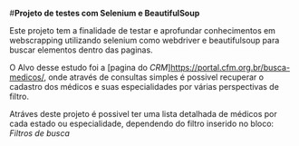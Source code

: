 #**Projeto de testes com Selenium e BeautifulSoup**


Este projeto tem a finalidade de testar e aprofundar conhecimentos em webscrapping utilizando selenium como webdriver e beautifulsoup para buscar elementos dentro das paginas.

O Alvo desse estudo foi a [pagina do *CRM*]<https://portal.cfm.org.br/busca-medicos/>, onde através de consultas simples é possivel recuperar o cadastro dos médicos e suas especialidades por várias perspectivas de filtro.

Atráves deste projeto é possivel ter uma lista detalhada de médicos por cada estado ou especialidade, dependendo do filtro inserido no bloco: *Filtros de busca*